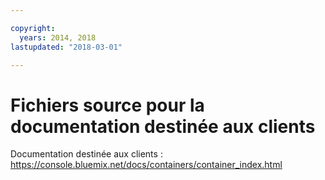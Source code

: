 ```yaml
---

copyright:
  years: 2014, 2018
lastupdated: "2018-03-01"

---
```


# Fichiers source pour la documentation destinée aux clients

Documentation destinée aux clients : https://console.bluemix.net/docs/containers/container_index.html


